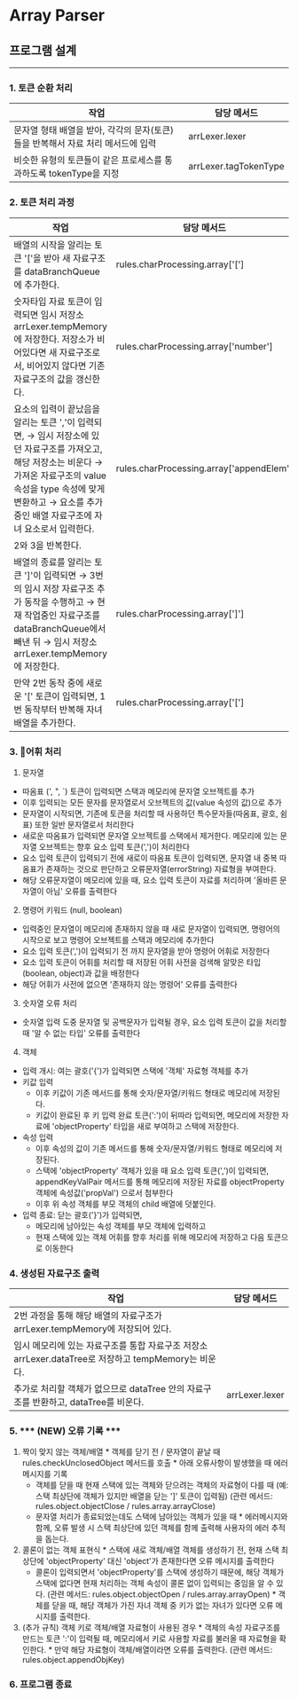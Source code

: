 # Array Parser

## 프로그램 설계
---

### 1. 토큰 순환 처리

작업 | 담당 메서드
---|---
문자열 형태 배열을 받아, 각각의 문자(토큰)들을 반복해서 자료 처리 메서드에 입력 | arrLexer.lexer
비슷한 유형의 토큰들이 같은 프로세스를 통과하도록 tokenType을 지정 | arrLexer.tagTokenType

### 2. 토큰 처리 과정

작업 | 담당 메서드
---|---
배열의 시작을 알리는 토큰 '['을 받아 새 자료구조를 dataBranchQueue에 추가한다. | rules.charProcessing.array['[']
숫자타입 자료 토큰이 입력되면 임시 저장소 arrLexer.tempMemory에 저장한다. 저장소가 비어있다면 새 자료구조로서, 비어있지 않다면 기존 자료구조의 값을 갱신한다. | rules.charProcessing.array['number']
요소의 입력이 끝났음을 알리는 토큰 ','이 입력되면, → 임시 저장소에 있던 자료구조를 가져오고, 해당 저장소는 비운다 → 가져온 자료구조의 value 속성을 type 속성에 맞게 변환하고 → 요소를 추가중인 배열 자료구조에 자녀 요소로서 입력한다. | rules.charProcessing.array['appendElem']
2와 3을 반복한다. | 
배열의 종료를 알리는 토큰 ']'이 입력되면 → 3번의 임시 저장 자료구조 추가 동작을 수행하고 → 현재 작업중인 자료구조를 dataBranchQueue에서 빼낸 뒤 → 임시 저장소 arrLexer.tempMemory에 저장한다. | rules.charProcessing.array[']']
만약 2번 동작 중에 새로운 '[' 토큰이 입력되면, 1번 동작부터 반복해 자녀 배열을 추가한다. | rules.charProcessing.array['[']

### 3. 어휘 처리

1. 문자열
  * 따옴표 (', ", `) 토큰이 입력되면 스택과 메모리에 문자열 오브젝트를 추가
  * 이후 입력되는 모든 문자를 문자열로서 오브젝트의 값(value 속성의 값)으로 추가
  * 문자열이 시작되면, 기존에 토큰을 처리할 때 사용하던 특수문자들(따옴표, 괄호, 쉼표) 또한 일반 문자열로서 처리한다
  * 새로운 따옴표가 입력되면 문자열 오브젝트를 스택에서 제거한다. 메모리에 있는 문자열 오브젝트는 향후 요소 입력 토큰(',')이 처리한다
  * 요소 입력 토큰이 입력되기 전에 새로이 따옴표 토큰이 입력되면, 문자열 내 중복 따옴표가 존재하는 것으로 판단하고 오류문자열(errorString) 자료형을 부여한다.
  * 해당 오류문자열이 메모리에 있을 때, 요소 입력 토큰이 자료를 처리하며 '올바른 문자열이 아님' 오류를 출력한다

2. 명령어 키워드 (null, boolean)
  * 입력중인 문자열이 메모리에 존재하지 않을 때 새로 문자열이 입력되면, 명령어의 시작으로 보고 명령어 오브젝트를 스택과 메모리에 추가한다
  * 요소 입력 토큰(',')이 입력되기 전 까지 문자열을 받아 명령어 어휘로 저장한다
  * 요소 입력 토큰이 어휘를 처리할 때 저장된 어휘 사전을 검색해 알맞은 타입(boolean, object)과 값을 배정한다
  * 해당 어휘가 사전에 없으면 '존재하지 않는 명령어' 오류를 출력한다

3. 숫자열 오류 처리
  * 숫자열 입력 도중 문자열 및 공백문자가 입력될 경우, 요소 입력 토큰이 값을 처리할 때 '알 수 없는 타입' 오류를 출력한다

4. 객체
  * 입력 개시: 여는 괄호('{')가 입력되면 스택에 '객체' 자료형 객체를 추가
  * 키값 입력
    - 이후 키값이 기존 메서드를 통해 숫자/문자열/키워드 형태로 메모리에 저장된다.
    - 키값이 완료된 후 키 입력 완료 토큰(':')이 뒤따라 입력되면, 메모리에 저장한 자료에 'objectProperty' 타입을 새로 부여하고 스택에 저장한다.
  * 속성 입력
    - 이후 속성의 값이 기존 메서드를 통해 숫자/문자열/키워드 형태로 메모리에 저장된다.
    - 스택에 'objectProperty' 객체가 있을 때 요소 입력 토큰(',')이 입력되면, appendKeyValPair 메서드를 통해 메모리에 저장된 자료를 objectProperty 객체에 속성값('propVal') 으로서 첨부한다
    - 이후 위 속성 객체를 부모 객체의 child 배열에 덧붙인다.
  * 입력 종료: 닫는 괄호('}')가 입력되면,
    - 메모리에 남아있는 속성 객체를 부모 객체에 입력하고
    - 현재 스택에 있는 객체 어휘를 향후 처리를 위해 메모리에 저장하고 다음 토큰으로 이동한다

### 4. 생성된 자료구조 출력

작업 | 담당 메서드
---|---
2번 과정을 통해 해당 배열의 자료구조가 arrLexer.tempMemory에 저장되어 있다. | 
임시 메모리에 있는 자료구조를 통합 자료구조 저장소 arrLexer.dataTree로 저장하고 tempMemory는 비운다.| 
추가로 처리할 객체가 없으므로 dataTree 안의 자료구조를 반환하고, dataTree를 비운다.| arrLexer.lexer


### 5. *** (NEW) 오류 기록 ***
  1. 짝이 맞지 않는 객체/배열
    * 객체를 닫기 전 / 문자열이 끝날 때 rules.checkUnclosedObject 메서드를 호출
    * 아래 오류사항이 발생했을 때 에러메시지를 기록
      - 객체를 닫을 때 현재 스택에 있는 객체와 닫으려는 객체의 자료형이 다를 때
      (예: 스택 최상단에 객체가 있지만 배열을 닫는 ']' 토큰이 입력됨)
      (관련 메서드: rules.object.objectClose / rules.array.arrayClose)
      - 문자열 처리가 종료되었는데도 스택에 남아있는 객체가 있을 때
    * 에러메시지와 함께, 오류 발생 시 스택 최상단에 있던 객체를 함께 출력해 사용자의 에러 추적을 돕는다.
  2. 콜론이 없는 객체 표현식
    * 스택에 새로 객체/배열 객체를 생성하기 전, 현재 스택 최상단에 'objectProperty' 대신 'object'가 존재한다면 오류 메시지를 출력한다
      - 콜론이 입력되면서 'objectProperty'를 스택에 생성하기 때문에, 해당 객체가 스택에 없다면 현재 처리하는 객체 속성이 콜론 없이 입력되는 중임을 알 수 있다. 
      (관련 메서드: rules.object.objectOpen / rules.array.arrayOpen)
    * 객체를 닫을 때, 해당 객체가 가진 자녀 객체 중 키가 없는 자녀가 있다면 오류 메시지를 출력한다.
  3. (추가 규칙) 객체 키로 객체/배열 자료형이 사용된 경우
    * 객체의 속성 자료구조를 만드는 토큰 ':'이 입력될 때, 메모리에서 키로 사용할 자료를 불러올 때 자료형을 확인한다. 
    * 만약 해당 자료형이 객체/배열이라면 오류를 출력한다.
    (관련 메서드: rules.object.appendObjKey)


### 6. 프로그램 종료